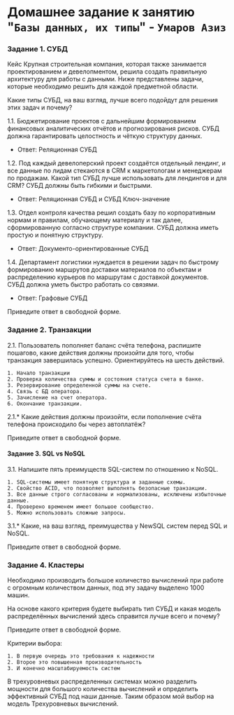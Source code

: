 # Домашнее задание к занятию "`Базы данных, их типы`" - `Умаров Азиз`

### Задание 1. СУБД

Кейс
Крупная строительная компания, которая также занимается проектированием и девелопментом, решила создать правильную архитектуру для работы с данными. Ниже представлены задачи, которые необходимо решить для каждой предметной области.

Какие типы СУБД, на ваш взгляд, лучше всего подойдут для решения этих задач и почему?

1.1. Бюджетирование проектов с дальнейшим формированием финансовых аналитических отчётов и прогнозирования рисков. СУБД должна гарантировать целостность и чёткую структуру данных.

- Ответ: Реляционная СУБД

1.2. Под каждый девелоперский проект создаётся отдельный лендинг, и все данные по лидам стекаются в CRM к маркетологам и менеджерам по продажам. Какой тип СУБД лучше использовать для лендингов и для CRM? СУБД должны быть гибкими и быстрыми.

- Ответ: Реляционная СУБД и  СУБД Ключ-значение

1.3. Отдел контроля качества решил создать базу по корпоративным нормам и правилам, обучающему материалу и так далее, сформированную согласно структуре компании. СУБД должна иметь простую и понятную структуру.

- Ответ: Документо-ориентированные СУБД

1.4. Департамент логистики нуждается в решении задач по быстрому формированию маршрутов доставки материалов по объектам и распределению курьеров по маршрутам с доставкой документов. СУБД должна уметь быстро работать со связями.

- Ответ: Графовые СУБД

Приведите ответ в свободной форме.

### Задание 2. Транзакции
2.1. Пользователь пополняет баланс счёта телефона, распишите пошагово, какие действия должны произойти для того, чтобы транзакция завершилась успешно. Ориентируйтесь на шесть действий.

	1. Начало транзакции
	2. Проверка количества суммы и состояния статуса счета в банке.
	3. Резервирование определенной суммы на счете.
	4. Связь с БД оператора.
	5. Зачисление на счет оператора.
	6. Окончание транзакции.

2.1.* Какие действия должны произойти, если пополнение счёта телефона происходило бы через автоплатёж?

Приведите ответ в свободной форме.

#### Задание 3. SQL vs NoSQL

3.1. Напишите пять преимуществ SQL-систем по отношению к NoSQL.

	1. SQL-системы имеет понятную структура и заданные схемы.
	2. Свойство ACID, что позволяет выполнять безопасные транзакции.
	3. Все данные строго согласованы и нормализованы, исключены избыточные данные.
	4. Проверено временем имеет большое сообщество.
	5. Можно использовать сложные запросы.
	

3.1.* Какие, на ваш взгляд, преимущества у NewSQL систем перед SQL и NoSQL.

Приведите ответ в свободной форме.

### Задание 4. Кластеры

Необходимо производить большое количество вычислений при работе с огромным количеством данных, под эту задачу выделено 1000 машин.

На основе какого критерия будете выбирать тип СУБД и какая модель распределённых вычислений здесь справится лучше всего и почему?

Приведите ответ в свободной форме.

Критерии выбора:

	1. В первую очередь это требования к надежности 
	2. Второе это повышенная производительность 
	3. И конечно масштабируемость систем

В трехуровневых распределенных системах можно разделить мощности для большого количества вычислений и определить эффективный СУБД под наши данные. Таким образом мой выбор на модель Трехуровневых вычислений.

